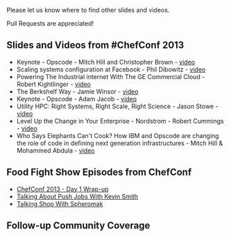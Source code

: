 Please let us know where to find other slides and videos.

Pull Requests are appreciated!

## Slides and Videos from \#ChefConf 2013

* Keynote - Opscode - Mitch Hill and Christopher Brown - [video](http://www.youtube.com/watch?v=erU1UOlmlvI)
* Scaling systems configuration at Facebook - Phil Dibowitz - [video](http://www.youtube.com/watch?v=SYZ2GzYAw_Q)
* Powering The Industrial internet With The GE Commercial Cloud - Robert Kightlinger - [video](http://youtu.be/bapTyrdkuRA)
* The Berkshelf Way - Jamie Winsor - [video](http://youtu.be/hYt0E84kYUI)
* Keynote - Opscode - Adam Jacob - [video](http://youtu.be/Hb4y0EHfOFQ)
* Utility HPC: Right Systems, Right Scale, Right Science - Jason Stowe - [video](http://youtu.be/5vtVj5PIK_0)
* Level Up the Change in Your Enterprise - Nordstrom - Robert Cummings - [video](http://youtu.be/Ot5H2KfWAxI)
* Who Says Elephants Can't Cook? How IBM and Opscode are changing the role of code in defining next generation infrastructures - Mitch Hill & Mohammed Abdula - [video](http://youtu.be/mBArai8EsEE)


## Food Fight Show Episodes from ChefConf

* [ChefConf 2013 - Day 1 Wrap-up](http://foodfightshow.org/2013/04/chefconf-2013-day-1-wrap-up.html)
* [Talking About Push Jobs With Kevin Smith](http://foodfightshow.org/2013/04/chefconf-2013-talking-about-push-jobs-with-kevin-smith.html)
* [Talking Shop With Spheromak](http://foodfightshow.org/2013/04/chefconf-2013-talking-shop-with-spheromak.html)

## Follow-up Community Coverage

